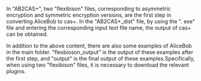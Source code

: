 In "AB2CAS+", two "flexibison" files, corresponding to asymmetric encryption and symmetric encryption versions, are the first step in converting AliceBob to cas+. In the "AB2CAS+_dist" file, by using the ". exe" file and entering the corresponding input text file name, the output of cas+ can be obtained.

In addition to the above content, there are also some examples of AliceBob in the main folder. "flexbioson_output" is the output of these examples after the first step, and "output" is the final output of these examples.Specifically, when using two "flexibison" files, it is necessary to download the relevant plugins.
